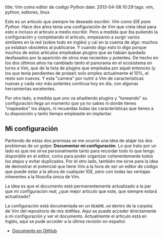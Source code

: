 title: Vim como editor de codigo Python
date: 2013-04-08 10:29
tags: vim, python, editores, linux

Este es un articulo que siempre he deseado escribir: *Vim como IDE para Python*.
Hace dos años tenia una configuración de Vim que creía ideal para esto e incluso
el articulo a medio escribir. Pero a medida que iba puliendo la configuración y
completando el articulo, empezaron a surgir varios similares en la red (sobre
todo en inglés) y caí en la cuenta de algo: muchos ya estaban obsoletos al
publicarse. Y cuando digo esto lo digo porque muchos de estos artículos
empleaban plugins que se habían quedado desfasados por la aparición de otros mas
recientes y potentes. De hecho en los dos últimos años ha cambiado tanto el
panorama en el ecosistema en torno a Vim, que de la lista de plugins que
empleaba por aquel entonces (y los que tenía pendientes de probar) solo empleo
actualmente el 10%, el resto son nuevos. Y esta "carrera" por nutrir a Vim de
características nuevas y cada vez más potentes continua hoy en día, con algunas
herramientas excelentes.

Por otro lado, a medida que uno va añadiendo plugins y "tuneando" su
configuración llega un momento que ya no sabes ni donde tienes "mapeados" los
atajos, ni recuerdas todas las características que tienes a tu disposición y
tanto tiempo empleaste en implantar.

## Mi configuración

Partiendo de estas dos premisas se me ocurrió una idea de atajar los dos
problemas de un golpe: __Documentar mi configuración__. Lo que trato por un lado
es que me sirva personalmente tanto para recordar todo lo que tengo disponible
en el editor, como para poder organizar coherentemente todos los atajos y evitar
duplicados. Por el otro lado, también me sirve para la idea de demostrar el
potencial que tiene Vim a la hora de ser un editor de código que puede estar a
la altura de cualquier IDE, pero con todas las ventajas inherentes a la
filosofía única de Vim.

La idea es que el documento esté permanentemente actualizado a la par que mi
configuración real, ¿que mejor articulo que este, que siempre estará
actualizado?

La configuración está documentada en un `README.md` dentro de la carpeta de Vim
del repositorio de mis dotfiles. Aquí se puede acceder directamente a mi
configuración y ver el documento. Actualmente el articulo está en Inglés, aquí
se pude acceder a la última revisión en español.

- [Documento en GitHub][gh]

 [gh]: https://github.com/joedicastro/dotfiles/blob/a87b42deb9c1132c8f801bb91d119f0b26d21d68/vim/README.md

